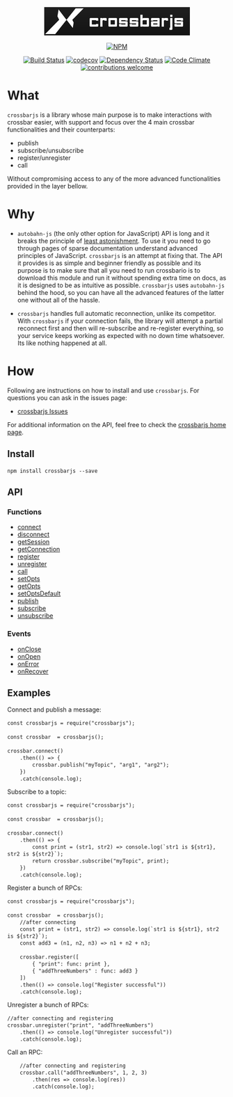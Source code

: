 <div align="center">
    <a href="https://fl4m3ph03n1x.github.io/crossbarjs/index.html">
        <img src="./logos/logo_no_wm.png">
    </a>
</div>
<div align="center">

[![NPM](https://nodei.co/npm/crossbarjs.png?downloads=true&downloadRank=true&stars=true)](https://nodei.co/npm/crossbarjs/)

[![Build Status](https://travis-ci.org/Fl4m3Ph03n1x/crossbarjs.svg?branch=master)](https://travis-ci.org/Fl4m3Ph03n1x/crossbarjs) [![codecov](https://codecov.io/gh/Fl4m3Ph03n1x/crossbarjs/branch/master/graph/badge.svg)](https://codecov.io/gh/Fl4m3Ph03n1x/crossbarjs) [![Dependency Status](https://www.versioneye.com/user/projects/595622b0368b0800512ab2ac/badge.svg)](https://www.versioneye.com/user/projects/595622b0368b0800512ab2ac) [![Code Climate](https://codeclimate.com/github/Fl4m3Ph03n1x/crossbarjs/badges/gpa.svg)](https://codeclimate.com/github/Fl4m3Ph03n1x/crossbarjs) [![contributions welcome](https://img.shields.io/badge/contributions-welcome-brightgreen.svg?style=flat)](https://github.com/dwyl/esta/issues)

</div>

# What

`crossbarjs` is a library whose main purpose is to make interactions with crossbar easier, with support and focus over the 4 main crossbar functionalities and their counterparts:

 - publish
 - subscribe/unsubscribe
 - register/unregister
 - call

Without compromising access to any of the more advanced functionalities provided in the layer bellow.

# Why

 - `autobahn-js` (the only other option for JavaScript) API is long and it breaks the principle of [least astonishment](https://en.wikipedia.org/wiki/Principle_of_least_astonishment). To use it you need to go through pages of sparse documentation understand advanced principles of JavaScript. `crossbarjs` is an attempt at fixing that. The API it provides is as simple and beginner friendly as possible and its purpose is to make sure that all you need to run crossbario is to download this module and run it without spending extra time on docs, as it is designed to be as intuitive as possible. `crossbarjs` uses `autobahn-js` behind the hood, so you can have all the advanced features of the latter one without all of the hassle.

 - `crossbarjs` handles full automatic reconnection, unlike its competitor. With `crossbarjs` if your connection fails, the library will attempt a partial reconnect first and then will re-subscribe and re-register everything, so your service keeps working as expected with no down time whatsoever. Its like nothing happened at all.

# How

Following are instructions on how to install and use `crossbarjs`. For questions you can ask in the issues page:

 - [crossbarjs Issues](https://github.com/Fl4m3Ph03n1x/crossbarjs/issues)

For additional information on the API, feel free to check the [crossbarjs home page](https://fl4m3ph03n1x.github.io/crossbarjs/index.html).

## Install

    npm install crossbarjs --save

##  API

### Functions
 - <a href="https://fl4m3ph03n1x.github.io/crossbarjs/module-crossbarFacade.html#~connect__anchor">connect</a>
 - <a href="https://fl4m3ph03n1x.github.io/crossbarjs/module-crossbarFacade.html#~disconnect__anchor">disconnect</a>
 - <a href="https://fl4m3ph03n1x.github.io/crossbarjs/module-crossbarFacade.html#~getSession__anchor">getSession</a>
 - <a href="https://fl4m3ph03n1x.github.io/crossbarjs/module-crossbarFacade.html#~getConnection__anchor">getConnection</a>
 - <a href="https://fl4m3ph03n1x.github.io/crossbarjs/module-crossbarFacade.html#~register__anchor">register</a>
 - <a href="https://fl4m3ph03n1x.github.io/crossbarjs/module-crossbarFacade.html#~unregister__anchor">unregister</a>
 - <a href="https://fl4m3ph03n1x.github.io/crossbarjs/module-crossbarFacade.html#~call__anchor">call</a>
 - <a href="https://fl4m3ph03n1x.github.io/crossbarjs/module-crossbarFacade.html#~setOpts__anchor">setOpts</a>
 - <a href="https://fl4m3ph03n1x.github.io/crossbarjs/module-crossbarFacade.html#~getOpts__anchor">getOpts</a>
 - <a href="https://fl4m3ph03n1x.github.io/crossbarjs/module-crossbarFacade.html#~setOptsDefault__anchor">setOptsDefault</a>
 - <a href="https://fl4m3ph03n1x.github.io/crossbarjs/module-crossbarFacade.html#~publish__anchor">publish</a>
 - <a href="https://fl4m3ph03n1x.github.io/crossbarjs/module-crossbarFacade.html#~subscribe__anchor">subscribe</a>
 - <a href="https://fl4m3ph03n1x.github.io/crossbarjs/module-crossbarFacade.html#~unsubscribe__anchor">unsubscribe</a>

### Events

 - <a href="https://fl4m3ph03n1x.github.io/crossbarjs/module-crossbarFacade.html#~onClose__anchor">onClose</a>
 - <a href="https://fl4m3ph03n1x.github.io/crossbarjs/module-crossbarFacade.html#~onOpen__anchor">onOpen</a>
 - <a href="https://fl4m3ph03n1x.github.io/crossbarjs/module-crossbarFacade.html#~onError__anchor">onError</a>
 - <a href="https://fl4m3ph03n1x.github.io/crossbarjs/module-crossbarFacade.html#~onRecover__anchor">onRecover</a>

##  Examples

Connect and publish a message:

```
const crossbarjs = require("crossbarjs");

const crossbar  = crossbarjs();

crossbar.connect()
    .then(() => {
        crossbar.publish("myTopic", "arg1", "arg2");
    })
    .catch(console.log);
```

Subscribe to a topic:

```
const crossbarjs = require("crossbarjs");

const crossbar  = crossbarjs();

crossbar.connect()
    .then(() => {
        const print = (str1, str2) => console.log(`str1 is ${str1}, str2 is ${str2}`);
        return crossbar.subscribe("myTopic", print);
    })
    .catch(console.log);
```

Register a bunch of RPCs:

```
const crossbarjs = require("crossbarjs");

const crossbar  = crossbarjs();
    //after connecting
    const print = (str1, str2) => console.log(`str1 is ${str1}, str2 is ${str2}`);
    const add3 = (n1, n2, n3) => n1 + n2 + n3;

    crossbar.register([
        { "print": func: print },
        { "addThreeNumbers" : func: add3 }
    ])
    .then(() => console.log("Register successful"))
    .catch(console.log);
```

Unregister a bunch of RPCs:

```
//after connecting and registering
crossbar.unregister("print", "addThreeNumbers")
    .then(() => console.log("Unregister successful"))
    .catch(console.log);
```

Call an RPC:

```
    //after connecting and registering
    crossbar.call("addThreeNumbers", 1, 2, 3)
        .then(res => console.log(res))
        .catch(console.log);
```
